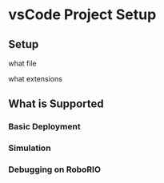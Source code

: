 # vsCode Project Setup

## Setup

what file

what extensions

## What is Supported

### Basic Deployment

### Simulation

### Debugging on RoboRIO
